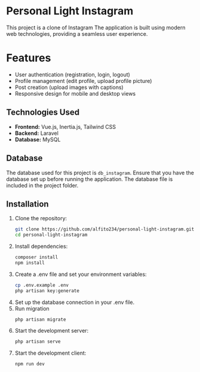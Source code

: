 # Personal Light Instagram

This project is a clone of Instagram The application is built using modern web technologies, providing a seamless user experience.

# Features
- User authentication (registration, login, logout)
- Profile management (edit profile, upload profile picture)
- Post creation (upload images with captions)
- Responsive design for mobile and desktop views

## Technologies Used
- **Frontend:** Vue.js, Inertia.js, Tailwind CSS
- **Backend:** Laravel
- **Database:** MySQL

## Database
The database used for this project is `db_instagram`. Ensure that you have the database set up before running the application. The database file is included in the project folder.

## Installation

1. Clone the repository:
    ```bash
    git clone https://github.com/alfito234/personal-light-instagram.git
    cd personal-light-instagram
    ```
2. Install dependencies:
    ```bash
    composer install
    npm install
    ```
3. Create a .env file and set your environment variables:
    ```bash
    cp .env.example .env
    php artisan key:generate
    ```
4. Set up the database connection in your .env file.
5. Run migration
    ```bash
    php artisan migrate
    ```
6. Start the development server:
    ```bash
    php artisan serve
    ```
7. Start the development client:
    ```bash
    npm run dev
    ```
